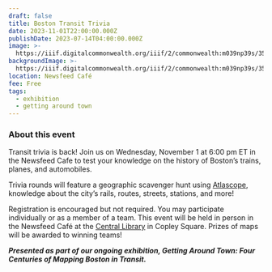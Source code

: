 ```yaml
---
draft: false
title: Boston Transit Trivia
date: 2023-11-01T22:00:00.000Z
publishDate: 2023-07-14T04:00:00.000Z
image: >-
  https://iiif.digitalcommonwealth.org/iiif/2/commonwealth:m039np39s/351,1330,2923,1411/2000,/0/default.jpg
backgroundImage: >-
  https://iiif.digitalcommonwealth.org/iiif/2/commonwealth:m039np39s/351,1330,2923,1411/2000,/0/default.jpg
location: Newsfeed Café
fee: Free
tags:
  - exhibition
  - getting around town
---
```


### About this event

Transit trivia is back! Join us on Wednesday, November 1 at 6:00 pm ET in the Newsfeed Cafe to test your knowledge on the history of Boston’s trains, planes, and automobiles.

Trivia rounds will feature a geographic scavenger hunt using [Atlascope](https://atlascope.leventhalmap.org/), knowledge about the city’s rails, routes, streets, stations, and more!

Registration is encouraged but not required. You may participate individually or as a member of a team. This event will be held in person in the Newsfeed Café at the [Central Library](https://www.bpl.org/locations/3/) in Copley Square. Prizes of maps will be awarded to winning teams!

***Presented as part of our ongoing exhibition, Getting Around Town: Four Centuries of Mapping Boston in Transit.***

<div id="eventbrite-widget-container-692469403627"></div>

<script src="https://www.eventbrite.com/static/widgets/eb_widgets.js"></script>

<script type="text/javascript">
    var exampleCallback = function() {
        console.log('Order complete!');
    };

    window.EBWidgets.createWidget({
        // Required
        widgetType: 'checkout',
        eventId: '692469403627',
        iframeContainerId: 'eventbrite-widget-container-692469403627',

        // Optional
        iframeContainerHeight: 425,  // Widget height in pixels. Defaults to a minimum of 425px if not provided
        onOrderComplete: exampleCallback  // Method called when an order has successfully completed
    });
</script>
